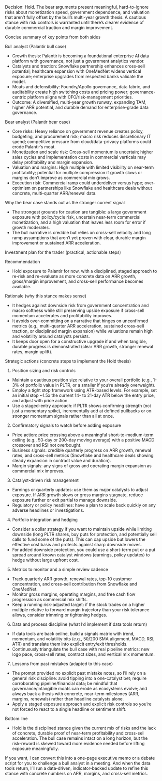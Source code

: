 Decision: Hold. The bear arguments present meaningful, hard-to-ignore risks about monetization speed, government dependence, and valuation that aren’t fully offset by the bull’s multi-year growth thesis. A cautious stance with risk controls is warranted until there’s clearer evidence of durable commercial traction and margin improvement.

Concise summary of key points from both sides

Bull analyst (Palantir bull case)
- Growth thesis: Palantir is becoming a foundational enterprise AI data platform with governance, not just a government analytics vendor.
- Catalysts and traction: Snowflake partnership enhances cross-sell potential; healthcare expansion with OneMedNet widens vertical exposure; enterprise upgrades from respected banks validate the model.
- Moats and defensibility: Foundry/Apollo governance, data fabric, and auditability create high switching costs and pricing power; governance-centric platform aligns with CFO/risk-management priorities.
- Outcome: A diversified, multi-year growth runway, expanding TAM, higher ARR potential, and durable demand for enterprise-grade data governance.

Bear analyst (Palantir bear case)
- Core risks: Heavy reliance on government revenue creates policy, budgeting, and procurement risk; macro risk reduces discretionary IT spend; competitive pressure from cloud/data-privacy platforms could erode Palantir’s moat.
- Monetization and scale risk: Cross-sell momentum is uncertain; higher sales cycles and implementation costs in commercial verticals may delay profitability and margin expansion.
- Valuation and margins: High multiple with limited visibility on near-term profitability; potential for multiple compression if growth slows or margins don’t improve as commercial mix grows.
- Execution risk: Commercial ramp could underdeliver versus hype; over-optimism on partnerships like Snowflake and healthcare deals without concrete, multi-quarter ARR/renewal data.

Why the bear case stands out as the stronger current signal
- The strongest grounds for caution are tangible: a large government exposure with policy/cycle risk, uncertain near-term commercial monetization, and a high valuation that leaves less room for error if growth moderates.
- The bull narrative is credible but relies on cross-sell velocity and long ramp assumptions that aren’t yet proven with clear, durable margin improvement or sustained ARR acceleration.

Investment plan for the trader (practical, actionable steps)

Recommendation
- Hold exposure to Palantir for now, with a disciplined, staged approach to re-risk and re-evaluate as more concrete data on ARR growth, gross/margin improvement, and cross-sell performance becomes available.

Rationale (why this stance makes sense)
- It hedges against downside risk from government concentration and macro softness while still preserving upside exposure if cross-sell momentum accelerates and profitability improves.
- It avoids over-committing on a narrative that hinges on unconfirmed metrics (e.g., multi-quarter ARR acceleration, sustained cross-sell traction, or disciplined margin expansion) while valuations remain high and volatility around catalysts persists.
- It keeps door open for a constructive upgrade if and when tangible, durable progress is demonstrated (clear ARR growth, stronger renewal rates, margin uplift).

Strategic actions (concrete steps to implement the Hold thesis)

1) Position sizing and risk controls
- Maintain a cautious position size relative to your overall portfolio (e.g., 1-3% of portfolio value in PLTR, or a smaller if you’re already overweight).
- Employ a tight stop framework using ATR-based levels. For example, set an initial stop ~1.5x the current 14- to 21-day ATR below the entry price, and adjust with price action.
- Use a staged-entry approach: if PLTR shows confirming strength (not just a momentary spike), incrementally add at defined pullbacks or on stronger momentum signals rather than all at once.

2) Confirmatory signals to watch before adding exposure
- Price action: price crossing above a meaningful short-to-medium-term ceiling (e.g., 50-day or 200-day moving average) with a positive MACD crossover and RSI not overbought.
- Business signals: credible quarterly progress on ARR growth, renewal rates, and cross-sell metrics (Snowflake and healthcare deals showing steady expansion in contract value and duration).
- Margin signals: any signs of gross and operating margin expansion as commercial mix improves.

3) Catalyst-driven risk management
- Earnings or quarterly updates: use them as major catalysts to adjust exposure. If ARR growth slows or gross margins stagnate, reduce exposure further or exit partial to manage downside.
- Regulatory or policy headlines: have a plan to scale back quickly on any adverse headlines or investigations.

4) Portfolio integration and hedging
- Consider a collar strategy if you want to maintain upside while limiting downside (long PLTR shares, buy puts for protection, and potentially sell calls to fund some of the puts). This can cap upside but lowers the effective cost basis and protects against sharp downside moves.
- For added downside protection, you could use a short-term put or a put spread around known catalyst windows (earnings, policy updates) to hedge without large upfront cost.

5) Metrics to monitor and a simple review cadence
- Track quarterly ARR growth, renewal rates, top-10 customer concentration, and cross-sell contribution from Snowflake and OneMedNet.
- Monitor gross margins, operating margins, and free cash flow progression as commercial mix shifts.
- Keep a running risk-adjusted target: if the stock trades on a higher multiple relative to forward margin trajectory than your risk tolerance allows, consider trimming or tightening hedges.

6) Data and process discipline (what I’d implement if data tools return)
- If data tools are back online, build a signals matrix with trend, momentum, and volatility bits (e.g., 50/200 SMA alignment, MACD, RSI, ATR) and translate them into explicit entry/exit thresholds.
- Continuously triangulate the bull case with real pipeline metrics: new logo pace, cross-sell rates, contract sizes, and vertical mix momentum.

7) Lessons from past mistakes (adapted to this case)
- The prompt provided no explicit past mistake notes, so I’ll rely on a general risk discipline: avoid tipping into a one-catalyst bet; require corroborating pipeline/financial data; be mindful that governance/intangible moats can erode as ecosystems evolve; and always back a thesis with concrete, near-term milestones (ARR, margins, renewals) rather than headline catalysts alone.
- Apply a staged exposure approach and explicit risk controls so you’re not forced to react to a single headline or sentiment shift.

Bottom line
- Hold is the disciplined stance given the current mix of risks and the lack of concrete, durable proof of near-term profitability and cross-sell acceleration. The bull case remains intact on a long horizon, but the risk-reward is skewed toward more evidence needed before lifting exposure meaningfully.

If you want, I can convert this into a one-page executive memo or a debate script for you to challenge a bull analyst in a meeting. And when the data tools return, I’ll run a data-driven, indicator-backed update to refine this stance with concrete numbers on ARR, margins, and cross-sell metrics.